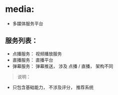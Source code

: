 # media:

- 多媒体服务平台

## 服务列表：

- 点播服务： 视频播放服务
- 直播服务： 直播平台
- 弹幕服务： 弹幕推送， 涉及 点播 / 直播， 架构不同

> 说明：

- 只包含基础能力， 不涉及评分， 推荐系统